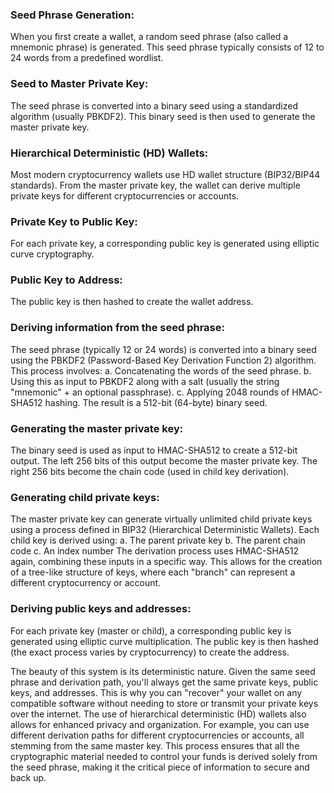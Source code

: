### Seed Phrase Generation:

When you first create a wallet, a random seed phrase (also called a mnemonic phrase) is generated.
This seed phrase typically consists of 12 to 24 words from a predefined wordlist.


### Seed to Master Private Key:

The seed phrase is converted into a binary seed using a standardized algorithm (usually PBKDF2).
This binary seed is then used to generate the master private key.


### Hierarchical Deterministic (HD) Wallets:

Most modern cryptocurrency wallets use HD wallet structure (BIP32/BIP44 standards).
From the master private key, the wallet can derive multiple private keys for different cryptocurrencies or accounts.


### Private Key to Public Key:

For each private key, a corresponding public key is generated using elliptic curve cryptography.


### Public Key to Address:

The public key is then hashed to create the wallet address.

### Deriving information from the seed phrase:

The seed phrase (typically 12 or 24 words) is converted into a binary seed using the PBKDF2 (Password-Based Key Derivation Function 2) algorithm.
This process involves:
a. Concatenating the words of the seed phrase.
b. Using this as input to PBKDF2 along with a salt (usually the string "mnemonic" + an optional passphrase).
c. Applying 2048 rounds of HMAC-SHA512 hashing.
The result is a 512-bit (64-byte) binary seed.


### Generating the master private key:

The binary seed is used as input to HMAC-SHA512 to create a 512-bit output.
The left 256 bits of this output become the master private key.
The right 256 bits become the chain code (used in child key derivation).


### Generating child private keys:

The master private key can generate virtually unlimited child private keys using a process defined in BIP32 (Hierarchical Deterministic Wallets).
Each child key is derived using:
a. The parent private key
b. The parent chain code
c. An index number
The derivation process uses HMAC-SHA512 again, combining these inputs in a specific way.
This allows for the creation of a tree-like structure of keys, where each "branch" can represent a different cryptocurrency or account.


### Deriving public keys and addresses:

For each private key (master or child), a corresponding public key is generated using elliptic curve multiplication.
The public key is then hashed (the exact process varies by cryptocurrency) to create the address.



The beauty of this system is its deterministic nature. Given the same seed phrase and derivation path, you'll always get the same private keys, public keys, and addresses. This is why you can "recover" your wallet on any compatible software without needing to store or transmit your private keys over the internet.
The use of hierarchical deterministic (HD) wallets also allows for enhanced privacy and organization. For example, you can use different derivation paths for different cryptocurrencies or accounts, all stemming from the same master key.
This process ensures that all the cryptographic material needed to control your funds is derived solely from the seed phrase, making it the critical piece of information to secure and back up.
